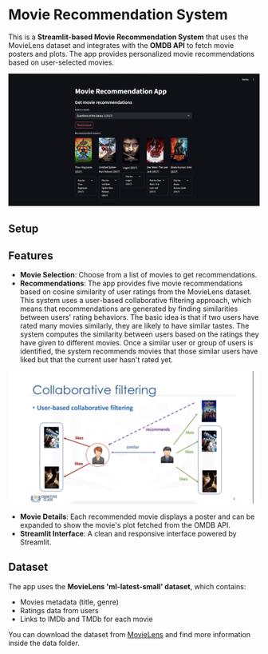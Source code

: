 # Movie Recommendation System

This is a **Streamlit-based Movie Recommendation System** that uses the MovieLens dataset and integrates with the **OMDB API** to fetch movie posters and plots. The app provides personalized movie recommendations based on user-selected movies.

![App Demo](./App%20Demo.png)

## Setup



## Features

- **Movie Selection**: Choose from a list of movies to get recommendations.
- **Recommendations**: The app provides five movie recommendations based on cosine similarity of user ratings from the MovieLens dataset. This system uses a user-based collaborative filtering approach, which means that recommendations are generated by finding similarities between users' rating behaviors. The basic idea is that if two users have rated many movies similarly, they are likely to have similar tastes. The system computes the similarity between users based on the ratings they have given to different movies. Once a similar user or group of users is identified, the system recommends movies that those similar users have liked but that the current user hasn't rated yet.

![Collaborative Filtering](./Collaborative%20Filtering.png)

- **Movie Details**: Each recommended movie displays a poster and can be expanded to show the movie's plot fetched from the OMDB API.
- **Streamlit Interface**: A clean and responsive interface powered by Streamlit.

## Dataset

The app uses the **MovieLens 'ml-latest-small' dataset**, which contains:

- Movies metadata (title, genre)
- Ratings data from users
- Links to IMDb and TMDb for each movie

You can download the dataset from [MovieLens](https://grouplens.org/datasets/movielens/latest/) and find more information inside the data folder.
